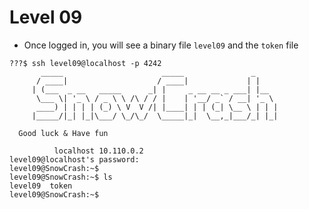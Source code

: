 # Level 09

- Once logged in, you will see a binary file `level09` and the `token` file
```
???$ ssh level09@localhost -p 4242
	   _____                      _____               _
	  / ____|                    / ____|             | |
	 | (___  _ __   _____      _| |     _ __ __ _ ___| |__
	  \___ \| '_ \ / _ \ \ /\ / / |    | '__/ _` / __| '_ \
	  ____) | | | | (_) \ V  V /| |____| | | (_| \__ \ | | |
	 |_____/|_| |_|\___/ \_/\_/  \_____|_|  \__,_|___/_| |_|

  Good luck & Have fun

          localhost 10.110.0.2
level09@localhost's password:
level09@SnowCrash:~$
level09@SnowCrash:~$ ls
level09  token
level09@SnowCrash:~$
```
